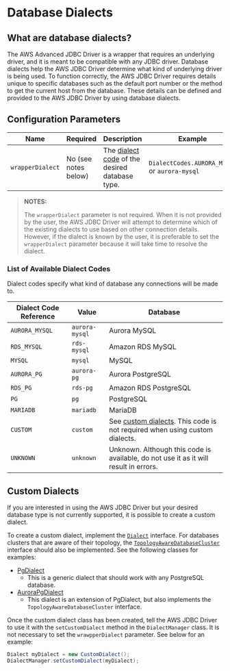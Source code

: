 # Database Dialects

## What are database dialects?
The AWS Advanced JDBC Driver is a wrapper that requires an underlying driver, and it is meant to be compatible with any JDBC driver. Database dialects help the AWS JDBC Driver determine what kind of underlying driver is being used. To function correctly, the AWS JDBC Driver requires details unique to specific databases such as the default port number or the method to get the current host from the database. These details can be defined and provided to the AWS JDBC Driver by using database dialects. 

## Configuration Parameters
| Name             | Required             | Description                                                                        | Example                                             |
|------------------|----------------------|------------------------------------------------------------------------------------|-----------------------------------------------------|
| `wrapperDialect` | No (see notes below) | The [dialect code](#list-of-available-dialect-codes) of the desired database type. | `DialectCodes.AURORA_MYSQL` or `aurora-mysql` |

> **NOTES:** 
> 
> The `wrapperDialect` parameter is not required. When it is not provided by the user, the AWS JDBC Driver will attempt to determine which of the existing dialects to use based on other connection details. However, if the dialect is known by the user, it is preferable to set the `wrapperDialect` parameter because it will take time to resolve the dialect.

### List of Available Dialect Codes
Dialect codes specify what kind of database any connections will be made to.

| Dialect Code Reference | Value          | Database                                                                                       |
|------------------------|----------------|------------------------------------------------------------------------------------------------|
| `AURORA_MYSQL`         | `aurora-mysql` | Aurora MySQL                                                                                   |
| `RDS_MYSQL`            | `rds-mysql`    | Amazon RDS MySQL                                                                               |
| `MYSQL`                | `mysql`        | MySQL                                                                                          |
| `AURORA_PG`            | `aurora-pg`    | Aurora PostgreSQL                                                                              |
| `RDS_PG`               | `rds-pg`       | Amazon RDS PostgreSQL                                                                          |
| `PG`                   | `pg`           | PostgreSQL                                                                                     |
| `MARIADB`              | `mariadb`      | MariaDB                                                                                        |
| `CUSTOM`               | `custom`       | See [custom dialects](#custom-dialects). This code is not required when using custom dialects. |
| `UNKNOWN`              | `unknown`      | Unknown. Although this code is available, do not use it as it will result in errors.           |

## Custom Dialects
If you are interested in using the AWS JDBC Driver but your desired database type is not currently supported, it is possible to create a custom dialect.

To create a custom dialect, implement the [`Dialect`](/wrapper/src/main/java/software/amazon/jdbc/dialect/Dialect.java) interface. For databases clusters that are aware of their topology, the [`TopologyAwareDatabaseCluster`](/wrapper/src/main/java/software/amazon/jdbc/dialect/TopologyAwareDatabaseCluster.java) interface should also be implemented. See the following classes for examples:

- [PgDialect](/wrapper/src/main/java/software/amazon/jdbc/dialect/PgDialect.java)
  - This is a generic dialect that should work with any PostgreSQL database.
- [AuroraPgDialect](/wrapper/src/main/java/software/amazon/jdbc/dialect/AuroraPgDialect.java)
  - This dialect is an extension of PgDialect, but also implements the `TopologyAwareDatabaseCluster` interface.

Once the custom dialect class has been created, tell the AWS JDBC Driver to use it with the `setCustomDialect` method in the `DialectManager` class. It is not necessary to set the `wrawpperDialect` parameter. See below for an example:

```java
Dialect myDialect = new CustomDialect();
DialectManager.setCustomDialect(myDialect);
```
